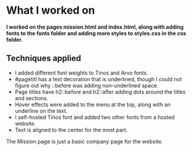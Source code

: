# What I worked on
**I worked on the pages mission.html and index.html, along with adding fonts to the fonts folder and adding more styles to styles.css in the css folder.**

## Techniques applied
- I added different font weights to Tinos and Arvo fonts.
- #pagetitl has a text decoration that is underlined, though I could not figure out why ::before was adding non-underlined space.
- Page titles have h2::before and h2::after adding dots around the titles and sections.
- Hover effects were added to the menu at the top, along with an underline on the text.
- I self-hosted Tinos font and added two other fonts from a hosted website.
- Text is aligned to the center for the most part.

The Mission page is just a basic company page for the website.
